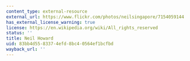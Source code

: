 ```yaml
---
content_type: external-resource
external_url: https://www.flickr.com/photos/neilsingapore/7154059144
has_external_license_warning: true
license: https://en.wikipedia.org/wiki/All_rights_reserved
status: ''
title: Neil Howard
uid: 83bb4d55-8337-4efd-8bc4-0564ef1bcfbd
wayback_url: ''
---
```

